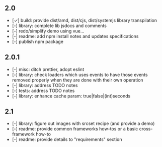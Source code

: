 ## 2.0
* [✓] build: provide dist/amd, dist/cjs, dist/systemjs library transpilation
* [-] library: complete lib jsdocs and comments
* [-] redo/simplify demo using vue...
* [-] readme: add npm install notes and updates specifications
* [-] publish npm package

## 2.0.1
* [-] misc: ditch prettier, adopt eslint
* [-] library: check loaders which uses events to have those events removed properly when they are done with their own operation
* [-] library: address TODO notes
* [-] tests: address TODO notes
* [-] library: enhance cache param: true|false|(int)seconds

## 2.1
* [-] library: figure out images with srcset recipe (and provide a demo)
* [-] readme: provide common frameworks how-tos or a basic cross-framework how-to
* [-] readme: provide details to "requirements" section
